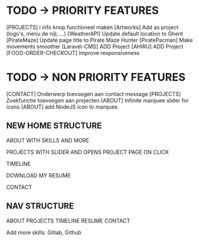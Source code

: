 # TODO -> PRIORITY FEATURES

[PROJECTS] i info knop functioneel maken
[Artworks] Add as project (logo's, menu de nijl, ...)
[WeatherAPI] Update default location to Ghent
[PirateMaze] Update page title to Pirate Maze Hunter
[PiratePacman] Make movements smoother
[Laravel-CMS] ADD Project
[AHIRU] ADD Project
[FOOD-ORDER-CHECKOUT] Improve responsiveness

# TODO -> NON PRIORITY FEATURES
[CONTACT] Onderwerp toevoegen aan contact message 
[PROJECTS] Zoekfunctie toevoegen aan projecten
[ABOUT] Infinite marquee slider for icons
[ABOUT] add NodeJS icon to marquee






NEW HOME STRUCTURE
----------------------------------------------------
ABOUT WITH SKILLS AND MORE

PROJECTS WITH SLIDER AND OPENS PROJECT PAGE ON CLICK

TIMELINE

DOWNLOAD MY RESUME

CONTACT


NAV STRUCTURE
--------------------------------------------------
ABOUT
PROJECTS
TIMELINE
RESUME
CONTACT



Add more skills: Gitlab, Github